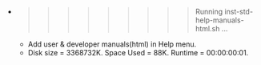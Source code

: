 * >>>>>>>>> Running inst-std-help-manuals-html.sh ...
  * Add user & developer manuals(html) in Help menu.
  * Disk size = 3368732K. Space Used = 88K. Runtime = 00:00:00:01.
